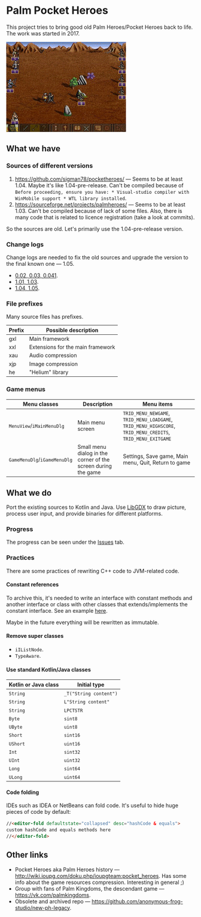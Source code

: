 # Palm Pocket Heroes
This project tries to bring good old Palm Heroes/Pocket Heroes back to life. The work was started in 2017.

![Screenshots image](pictures/good-old-gif.gif)

## What we have
### Sources of different versions
1. <https://github.com/sigman78/pocketheroes/> &mdash; Seems to be at least 1.04. Maybe it's like 1.04-pre-release. Can't be compiled because of `Before proceeding, ensure you have: * Visual-studio compiler with WinMobile support * WTL library installed`.
1. <https://sourceforge.net/projects/palmheroes/> &mdash; Seems to be at least 1.03. Can't be compiled because of lack of some files. Also, there is many code that is related to licence registration (take a look at commits).

So the sources are old. Let's primarily use the 1.04-pre-release version.

### Change logs
Change logs are needed to fix the old sources and upgrade the version to the final known one &mdash; 1.05.
 
* [0.02, 0.03, 0.041](http://hpc.ru/soft/software.phtml?id=9712).
* [1.01, 1.03](http://hpc.ru/soft/software.phtml?id=18685).
* [1.04, 1.05](https://4pda.ru/forum/index.php?showtopic=104972).

### File prefixes
Many source files has prefixes.

Prefix|Possible description
---|---
gxl|Main framework
xxl|Extensions for the main framework
xau|Audio compression
xjp|Image compression
he|"Helium" library

### Game menus
Menu classes|Description|Menu items
---|---|---
`MenuView`/`iMainMenuDlg`|Main menu screen|`TRID_MENU_NEWGAME`, `TRID_MENU_LOADGAME`, `TRID_MENU_HIGHSCORE`, `TRID_MENU_CREDITS`, `TRID_MENU_EXITGAME`
`GameMenuDlg`/`iGameMenuDlg`|Small menu dialog in the corner of the screen during the game|Settings, Save game, Main menu, Quit, Return to game

## What we do
Port the existing sources to Kotlin and Java. Use [LibGDX](https://github.com/libgdx/libgdx) to draw picture, process user input, and provide binaries for different platforms.

### Progress
The progress can be seen under the [Issues](https://github.com/anonymous-frog-studio/pph/issues) tab.

### Practices
There are some practices of rewriting C++ code to JVM-related code.

#### Constant references
To archive this, it's needed to write an interface with constant methods and another interface or class with other classes that extends/implements the constant interface. See an example [here](https://github.com/anonymous-frog-studio/pph/blob/master/core/src/main/kotlin/com/github/servb/pph/gxlib/gxlmetrics/Point.kt).

Maybe in the future everything will be rewritten as immutable.

#### Remove super classes
* `iIListNode`.
* `TypeAware`.

#### Use standard Kotlin/Java classes
Kotlin or Java class|Initial type
---|---
`String`|`_T("String content")`
`String`|`L"String content"`
`String`|`LPCTSTR`
`Byte`|`sint8`
`UByte`|`uint8`
`Short`|`sint16`
`UShort`|`uint16`
`Int`|`sint32`
`UInt`|`uint32`
`Long`|`sint64`
`ULong`|`uint64`

#### Code folding
IDEs such as IDEA or NetBeans can fold code. It's useful to hide huge pieces of code by default:
```html
//<editor-fold defaultstate="collapsed" desc="hashCode & equals">
custom hashCode and equals methods here
//</editor-fold>
``` 

## Other links
* Pocket Heroes aka Palm Heroes history &mdash; <http://wiki.ioupg.com/doku.php/ioupgteam:pocket_heroes>. Has some info about the game resources compression. Interesting in general ;)
* Group with fans of Palm Kingdoms, the descendant game &mdash; <https://vk.com/palmkingdoms>.
* Obsolete and archived repo &mdash; <https://github.com/anonymous-frog-studio/new-ph-legacy>.
